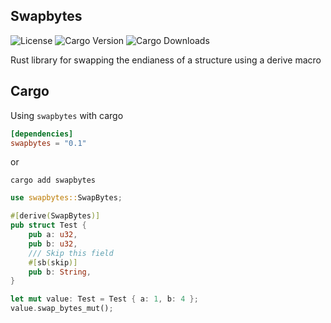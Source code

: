 ## Swapbytes

![License](https://img.shields.io/github/license/jacobtread/swapbytes?style=for-the-badge)
![Cargo Version](https://img.shields.io/crates/v/swapbytes?style=for-the-badge)
![Cargo Downloads](https://img.shields.io/crates/d/swapbytes?style=for-the-badge)

Rust library for swapping the endianess of a structure using a derive macro

## Cargo

Using `swapbytes` with cargo

```toml
[dependencies]
swapbytes = "0.1"
```
or 

```shell
cargo add swapbytes
```


```rust
use swapbytes::SwapBytes;

#[derive(SwapBytes)]
pub struct Test {
    pub a: u32,
    pub b: u32,
    /// Skip this field
    #[sb(skip)]
    pub b: String,
}

let mut value: Test = Test { a: 1, b: 4 };
value.swap_bytes_mut();

```